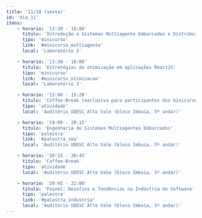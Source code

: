 ```yaml
---
title: '11/10 (sexta)'
id: 'dia_11'
itens:
    - horario: '13:30 - 18:00'
      titulo: 'Introdução a Sistemas Multiagente Embarcados e Distribuídos'
      tipo: 'minicurso'
      link: '#minicurso_multiagente'
      local: 'Laboratório 2'

    - horario: '13:30 - 18:00'
      titulo: 'Estratégias de otimização em aplicações ReactJS'
      tipo: 'minicurso'
      link: '#minicurso_otimizacao'
      local: 'Laboratório 3'

    - horario: '15:00 - 15:20'
      titulo: 'Coffee-Break (exclusivo para participantes dos minicursos de sexta)'
      tipo: 'atividade'
      local: 'Auditório UDESC Alto Vale (bloco Imbuia, 3º andar)'

    - horario: '19:00 - 20:15'
      titulo: 'Engenharia de Sistemas Multiagentes Embarcados'
      tipo: 'palestra'
      link: '#palestra_sma'
      local: 'Auditório UDESC Alto Vale (bloco Imbuia, 3º andar)'

    - horario: '20:15 - 20:45'
      titulo: 'Coffee-Break'
      tipo: 'atividade'
      local: 'Auditório UDESC Alto Vale (bloco Imbuia, 3º andar)'

    - horario: '20:45 - 22:00'
      titulo: 'Painel: Desafios e Tendências na Indústria de Software'
      tipo: 'palestra'
      link: '#palestra_industria'
      local: 'Auditório UDESC Alto Vale (bloco Imbuia, 3º andar)'
---
```

